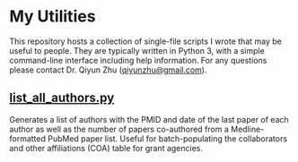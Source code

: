 # My Utilities

This repository hosts a collection of single-file scripts I wrote that may be useful to people. They are typically written in Python 3, with a simple command-line interface including help information. For any questions please contact Dr. Qiyun Zhu (qiyunzhu@gmail.com).


## [list_all_authors.py](list_all_authors.py)

Generates a list of authors with the PMID and date of the last paper of each author as well as the number of papers co-authored from a Medline-formatted PubMed paper list. Useful for batch-populating the collaborators and other affiliations (COA) table for grant agencies.
